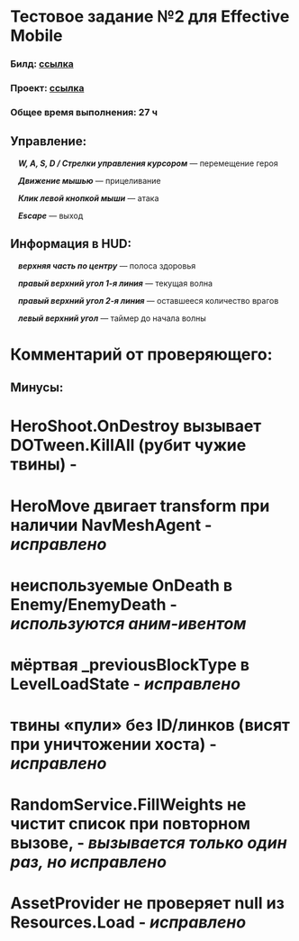 # Тестовое задание №2 для Effective Mobile
### Билд: [ссылка](https://drive.google.com/file/d/1DxxeH1crkTEZYYZd59KWfMf77Dt_z7BY/view?usp=sharing)
### Проект: [ссылка](https://drive.google.com/file/d/1vWEClWYahaZ7nTT__TDcYnMag5YtXIvp/view?usp=sharing)
### Общее время выполнения: 27 ч
## Управление:

&emsp;***W, A, S, D / Стрелки управления курсором*** — перемещение героя

&emsp;***Движение мышью*** — прицеливание

&emsp;***Клик левой кнопкой мыши*** — атака

&emsp;***Escape*** — выход

## Информация в HUD:

&emsp;***верхняя часть по центру*** — полоса здоровья

&emsp;***правый верхний угол 1-я линия*** — текущая волна

&emsp;***правый верхний угол 2-я линия*** — оставшееся количество врагов

&emsp;***левый верхний угол*** — таймер до начала волны

# Комментарий от проверяющего:
## Минусы:
# HeroShoot.OnDestroy вызывает DOTween.KillAll (рубит чужие твины) - 
# HeroMove двигает transform при наличии NavMeshAgent - ***исправлено***
# неиспользуемые OnDeath в Enemy/EnemyDeath - ***используются аним-ивентом***
# мёртвая _previousBlockType в LevelLoadState - ***исправлено***
# твины «пули» без ID/линков (висят при уничтожении хоста) - ***исправлено***
# RandomService.FillWeights не чистит список при повторном вызове, - ***вызывается только один раз, но исправлено***
# AssetProvider не проверяет null из Resources.Load - ***исправлено***
